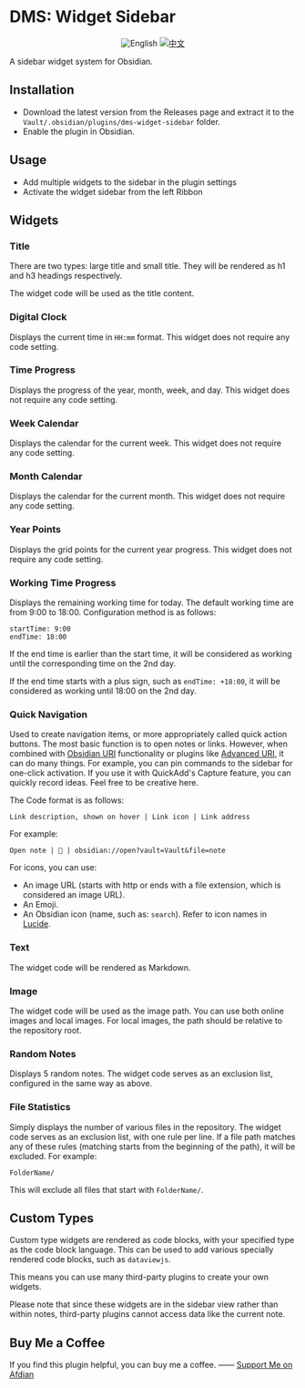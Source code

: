 # DMS: Widget Sidebar

<div align="middle">
  <img src="https://img.shields.io/badge/English-gray?style=for-the-badge&logo=markdown" alt="English">
  <a href="README_zh.md">
    <img src="https://img.shields.io/badge/中文-blue?style=for-the-badge&logo=markdown" alt="中文">
  </a>
</div>

A sidebar widget system for Obsidian.

## Installation

- Download the latest version from the Releases page and extract it to the `Vault/.obsidian/plugins/dms-widget-sidebar` folder.
- Enable the plugin in Obsidian.

## Usage

- Add multiple widgets to the sidebar in the plugin settings
- Activate the widget sidebar from the left Ribbon

## Widgets

### Title

There are two types: large title and small title. They will be rendered as h1 and h3 headings respectively.

The widget code will be used as the title content.

### Digital Clock

Displays the current time in `HH:mm` format. This widget does not require any code setting.

### Time Progress

Displays the progress of the year, month, week, and day. This widget does not require any code setting.

### Week Calendar

Displays the calendar for the current week. This widget does not require any code setting.

### Month Calendar

Displays the calendar for the current month. This widget does not require any code setting.

### Year Points

Displays the grid points for the current year progress. This widget does not require any code setting.

### Working Time Progress

Displays the remaining working time for today. The default working time are from 9:00 to 18:00. Configuration method is as follows:

```text
startTime: 9:00
endTime: 18:00
```

If the end time is earlier than the start time, it will be considered as working until the corresponding time on the 2nd day.

If the end time starts with a plus sign, such as `endTime: +18:00`, it will be considered as working until 18:00 on the 2nd day.

### Quick Navigation

Used to create navigation items, or more appropriately called quick action buttons. The most basic function is to open notes or links. However, when combined with [Obsidian URI](https://help.obsidian.md/Extending+Obsidian/Obsidian+URI) functionality or plugins like [Advanced URI](https://github.com/Vinzent03/obsidian-advanced-uri), it can do many things. For example, you can pin commands to the sidebar for one-click activation. If you use it with QuickAdd's Capture feature, you can quickly record ideas. Feel free to be creative here.

The Code format is as follows:

```text
Link description, shown on hover | Link icon | Link address
```

For example:

```text
Open note | 📝 | obsidian://open?vault=Vault&file=note
```

For icons, you can use:

- An image URL (starts with http or ends with a file extension, which is considered an image URL).
- An Emoji.
- An Obsidian icon (name, such as: `search`). Refer to icon names in [Lucide](https://lucide.dev/icons/search).

### Text

The widget code will be rendered as Markdown.

### Image

The widget code will be used as the image path. You can use both online images and local images. For local images, the path should be relative to the repository root.

### Random Notes

Displays 5 random notes. The widget code serves as an exclusion list, configured in the same way as above.

### File Statistics

Simply displays the number of various files in the repository. The widget code serves as an exclusion list, with one rule per line. If a file path matches any of these rules (matching starts from the beginning of the path), it will be excluded. For example:

```text
FolderName/
```

This will exclude all files that start with `FolderName/`.

## Custom Types

Custom type widgets are rendered as code blocks, with your specified type as the code block language. This can be used to add various specially rendered code blocks, such as `dataviewjs`.

This means you can use many third-party plugins to create your own widgets.

Please note that since these widgets are in the sidebar view rather than within notes, third-party plugins cannot access data like the current note.

## Buy Me a Coffee

If you find this plugin helpful, you can buy me a coffee. —— [Support Me on Afdian](https://afdian.com/a/daomishu)